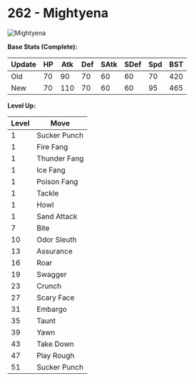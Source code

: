 # 262 - Mightyena
![][262]

**Base Stats (Complete):**

Update | HP | Atk | Def | SAtk | SDef | Spd | BST
---    | ---| --- | --- | ---  | ---  | --- | ---
Old    | 70 |  90 |  70 |  60  |  60  |  70  |  420
New    | 70 |  110 |  70 |  60  |  60  |  95  |  465

**Level Up:**

Level | Move
---   | ---
  1   | Sucker Punch
  1   | Fire Fang
  1   | Thunder Fang
  1   | Ice Fang
  1   | Poison Fang
  1   | Tackle
  1   | Howl
  1   | Sand Attack
  7   | Bite
 10   | Odor Sleuth
 13   | Assurance
 16   | Roar
 19   | Swagger
 23   | Crunch
 27   | Scary Face
 31   | Embargo
 35   | Taunt
 39   | Yawn
 43   | Take Down
 47   | Play Rough
 51   | Sucker Punch



[262]: https://raw.githubusercontent.com/PokeAPI/sprites/master/sprites/pokemon/262.png "Mightyena"
